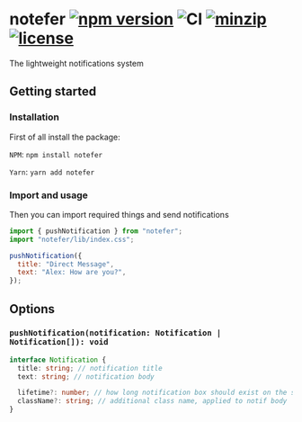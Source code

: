 # notefer [![npm version](https://badgen.net/npm/v/notefer)](https://www.npmjs.com/package/notefer) ![CI](https://github.com/Saionaro/notefer/workflows/CI/badge.svg?branch=master) [![minzip](https://badgen.net/bundlephobia/minzip/notefer)](https://bundlephobia.com/result?p=notefer) [![license](https://badgen.net/github/license/micromatch/micromatch)]()

The lightweight notifications system

## Getting started

### Installation

First of all install the package:

`NPM`: `npm install notefer`

`Yarn`: `yarn add notefer`

### Import and usage

Then you can import required things and send notifications

```js
import { pushNotification } from "notefer";
import "notefer/lib/index.css";

pushNotification({
  title: "Direct Message",
  text: "Alex: How are you?",
});
```

## Options

### `pushNotification(notification: Notification | Notification[]): void`

```ts
interface Notification {
  title: string; // notification title
  text: string; // notification body

  lifetime?: number; // how long notification box should exist on the screen
  className?: string; // additional class name, applied to notif body
}
```
